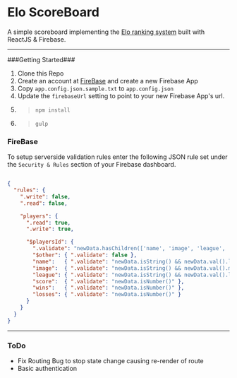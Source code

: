 Elo ScoreBoard
====
A simple scoreboard implementing the [Elo ranking system](https://en.wikipedia.org/wiki/Elo_rating_system) built with ReactJS & Firebase.

---

###Getting Started###

1. Clone this Repo
2. Create an account at [FireBase](https://www.firebase.com/) and create a new Firebase App
3. Copy `app.config.json.sample.txt` to `app.config.json`
4. Update the `firebaseUrl` setting to point to your new Firebase App's url.
5. > `npm install`
6. > `gulp`

### FireBase ###
To setup serverside validation rules enter the following JSON rule set under the `Security & Rules` section of your Firebase dashboard.

```json

{
  "rules": {
    ".write": false,
    ".read": false,

    "players": {
      ".read": true,
      ".write": true,

      "$playersId": {
        ".validate": "newData.hasChildren(['name', 'image', 'league', 'score', 'wins', 'losses'])",
        "$other": { ".validate": false },
        "name":   { ".validate": "newData.isString() && newData.val().length > 1 && newData.val().length < 100" },
        "image":  { ".validate": "newData.isString() && newData.val().matches(/^https?:\\/\\/.+\\.(png|jpg|jpeg|gif)$/i) && newData.val().length < 300" },
        "league": { ".validate": "newData.isString() && newData.val().length > 1 && newData.val().length < 100" },
        "score":  { ".validate": "newData.isNumber()" },
        "wins":   { ".validate": "newData.isNumber()" },
        "losses": { ".validate": "newData.isNumber()" }
      }
    }
  }
}

```

---

### ToDo ###
* Fix Routing Bug to stop state change causing re-render of route
* Basic authentication
